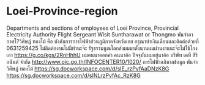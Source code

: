 # Loei-Province-region
Departments and sections of employees of Loei Province, Provincial Electricity Authority Flight Sergeant Wisit Suntharawat or Thongmo
พันจ่าอากาศโ?วิศิษฎ์ ทองโม้ คือ บังคับการการไฟฟ้าส่วนภูมิภาคจังหวัดเลย กรุณาทำเงินเดือนและติดต่อด้วยที่ 0631259425 ไม่ติดต่องานไม่มีทำนะจ๊ะ รัฐธรรมนูณโลกส่งผมมาตั้งนานผมผ่านงานนะจ๊ะไม่ใช้โกงเอา https://g.co/kgs/2RnHhhU ผมคนนาดอกคำ คนนาอ้อ ปัจจุบันผมอยู่นาอ้อ บริษัท เคที สิริอนันต์ จำกัด
http://www.oic.go.th/INFOCENTER10/1020/ การไฟฟ้าอภิบาลข้อมูล พันจ่าวิศิษฎ์ ทองโม้
https://sg.docworkspace.com/d/sIE_rzPvfAaDNzK8G
https://sg.docworkspace.com/d/sINLrzPvfAc_RzK8G
